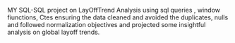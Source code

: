 MY SQL-SQL project on LayOffTrend Analysis using sql queries , window fiunctions, Ctes ensuring the data cleaned and avoided the duplicates, nulls and followed normalization objectives and projected some insightful analysis on global layoff trends.
